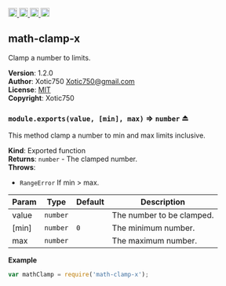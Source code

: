 <a href="https://travis-ci.org/Xotic750/math-clamp-x"
   title="Travis status">
<img
   src="https://travis-ci.org/Xotic750/math-clamp-x.svg?branch=master"
   alt="Travis status" height="18"/>
</a>
<a href="https://david-dm.org/Xotic750/math-clamp-x"
   title="Dependency status">
<img src="https://david-dm.org/Xotic750/math-clamp-x.svg"
   alt="Dependency status" height="18"/>
</a>
<a href="https://david-dm.org/Xotic750/math-clamp-x#info=devDependencies"
   title="devDependency status">
<img src="https://david-dm.org/Xotic750/math-clamp-x/dev-status.svg"
   alt="devDependency status" height="18"/>
</a>
<a href="https://badge.fury.io/js/math-clamp-x" title="npm version">
<img src="https://badge.fury.io/js/math-clamp-x.svg"
   alt="npm version" height="18"/>
</a>
<a name="module_math-clamp-x"></a>

## math-clamp-x
Clamp a number to limits.

**Version**: 1.2.0  
**Author**: Xotic750 <Xotic750@gmail.com>  
**License**: [MIT](&lt;https://opensource.org/licenses/MIT&gt;)  
**Copyright**: Xotic750  
<a name="exp_module_math-clamp-x--module.exports"></a>

### `module.exports(value, [min], max)` ⇒ <code>number</code> ⏏
This method clamp a number to min and max limits inclusive.

**Kind**: Exported function  
**Returns**: <code>number</code> - The clamped number.  
**Throws**:

- <code>RangeError</code> If min > max.


| Param | Type | Default | Description |
| --- | --- | --- | --- |
| value | <code>number</code> |  | The number to be clamped. |
| [min] | <code>number</code> | <code>0</code> | The minimum number. |
| max | <code>number</code> |  | The maximum number. |

**Example**  
```js
var mathClamp = require('math-clamp-x');
```
